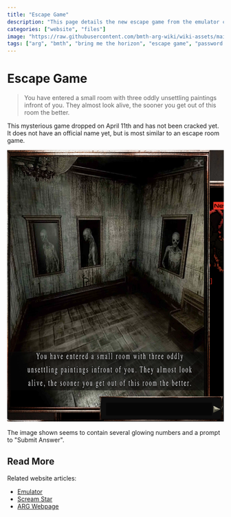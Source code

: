 ```yaml
---
title: "Escape Game"
description: "This page details the new escape game from the emulator category in M8."
categories: ["website", "files"]
image: "https://raw.githubusercontent.com/bmth-arg-wiki/wiki-assets/main/webpage/emulator/escape-game-300x300.png"
tags: ["arg", "bmth", "bring me the horizon", "escape game", "password game"]
---
```


# Escape Game

> You have entered a small room with three oddly unsettling 
> paintings infront of you. They almost look alive, the sooner you get 
> out of this room the better.

This mysterious game dropped on April 11th and has not been cracked yet. It does not have an official name yet, 
but is most similar to an escape room game.

![Password prompt screenshot](https://raw.githubusercontent.com/bmth-arg-wiki/wiki-assets/main/webpage/emulator/escape/odd-paintings.png)

The image shown seems to contain several glowing numbers and a prompt to "Submit Answer".

## Read More

Related website articles:

- [Emulator](emulator)
- [Scream Star](emulator-screamstar)
- [ARG Webpage](website)